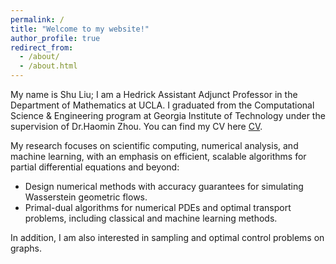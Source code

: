 ```yaml
---
permalink: /
title: "Welcome to my website!"
author_profile: true
redirect_from: 
  - /about/
  - /about.html
---
```

My name is Shu Liu; I am a Hedrick Assistant Adjunct Professor in the Department of Mathematics at UCLA. I graduated from the Computational Science & Engineering program at Georgia Institute of Technology under the supervision of Dr.Haomin Zhou. You can find my CV here [CV](http://LSLSliushu.github.io/files/cv.pdf).

My research focuses on scientific computing, numerical analysis, and machine learning, with an emphasis on efficient, scalable algorithms for partial differential equations and beyond:
* Design numerical methods with accuracy guarantees for simulating Wasserstein geometric flows.
* Primal-dual algorithms for numerical PDEs and optimal transport problems, including classical and machine learning methods.

In addition, I am also interested in sampling and optimal control problems on graphs.



